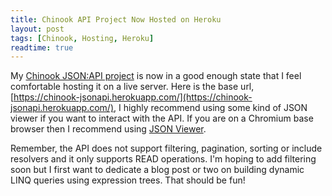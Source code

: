 ```yaml
---
title: Chinook API Project Now Hosted on Heroku
layout: post
tags: [Chinook, Hosting, Heroku]
readtime: true
---
```


My [Chinook JSON:API project](https://github.com/circleupx/Chinook) is now in a good enough state that I feel comfortable hosting it on a live server. Here is the base url, [https://chinook-jsonapi.herokuapp.com/](https://chinook-jsonapi.herokuapp.com/), I highly recommend using some kind of JSON viewer if you want to interact with the API. If you are on a Chromium base browser then I recommend using [JSON Viewer](https://chrome.google.com/webstore/detail/json-viewer/gbmdgpbipfallnflgajpaliibnhdgobh). 

Remember, the API does not support filtering, pagination, sorting or include resolvers and it only supports READ operations. I'm hoping to add filtering soon but I first want to dedicate a blog post or two on building dynamic LINQ queries using expression trees. That should be fun!